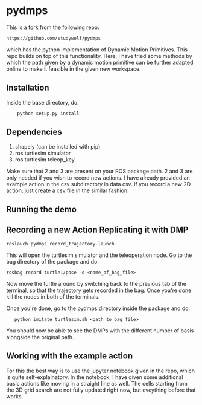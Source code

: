pydmps
======

This is a fork from the following repo: 

    https://github.com/studywolf/pydmps
which has the python implementation of Dynamic Motion Primitives. This repo builds on top of this functionality.
Here, I have tried some methods by which the path given by a dynamic motion primitive can be further adapted online 
to make it feasible in the given new workspace.

Installation
----
 
Inside the base directory, do:
    
        python setup.py install

Dependencies
-----------

1. shapely (can be installed with pip)
2. ros turtlesim simulator
3. ros turtlesim teleop_key

Make sure that 2 and 3 are present on your ROS package path. 2 and 3 are only needed if you wish to
record new actions. I have already provided an example action in the csv subdirectory in data.csv. If you
record a new 2D action, just create a csv file in the similar fashion.



Running the demo
----------------

Recording a new Action Replicating it with DMP
-----

    roslauch pydmps record_trajectory.launch
    
    
This will open the turtlesim simulator and the teleoperation node. Go to the bag directory of the package and do:
    
    rosbag record turtle1/pose -o <name_of_bag_file>


Now move the turtle around by switching back to the previous tab of the terminal, so that the trajectory gets recorded in the bag.
Once you're done kill the nodes in both of the terminals.


Once you're done, go to the pydmps directory inside the package and do:
    
       python imitate_turtlesim.sh <path_to_bag_file>
       
       
You should now be able to see the DMPs with the different number of basis alongside the original path.


Working with the example action 
----


For this the best way is to use the jupyter notebook given in the repo, which is quite self-explainatory. 
In the notebook, I have given some additional basic actions like moving in a straight line as well. The cells starting
from the 3D grid search are not fully updated right now, but eveything before that works.